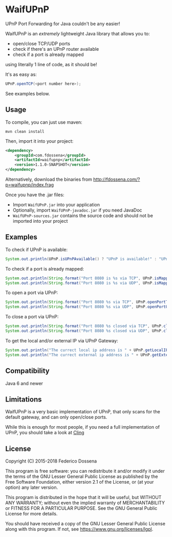 # WaifUPnP 

UPnP Port Forwarding for Java couldn't be any easier!

WaifUPnP is an _extremely_ lightweight Java library that allows you to:

- open/close TCP/UDP ports
- check if there's an UPnP router available
- check if a port is already mapped

using literally 1 line of code, as it should be! 

It's as easy as:

```java
UPnP.openTCP(<port number here>);
```

See examples below.

## Usage

To compile, you can just use maven:
```
mvn clean install
```

Then, import it into your project:
```xml
<dependency>
    <groupId>com.fdossena</groupId>
    <artifactId>waifupnp</artifactId>
    <version>1.1.0-SNAPSHOT</version>
</dependency>
```

Alternatively, download the binaries from http://fdossena.com/?p=waifupnp/index.frag

Once you have the .jar files:

- Import `WaifUPnP.jar` into your application
- Optionally, import `WaifUPnP-javadoc.jar` if you need JavaDoc
- `WaifUPnP-sources.jar` contains the source code and should not be imported into your project

## Examples

To check if UPnP is available:
```java
System.out.println(UPnP.isUPnPAvailable() ? "UPnP is available!" : "UPnP isn't available.");
```

To check if a port is already mapped:
```java
System.out.println(String.format("Port 8080 is %s via TCP", UPnP.isMappedTCP(8080) ? "open" : "closed"));
System.out.println(String.format("Port 8080 is %s via UDP", UPnP.isMappedUDP(8080) ? "open" : "closed"));
```

To open a port via UPnP:
```java
System.out.println(String.format("Port 8080 %s via TCP", UPnP.openPortTCP(8080) ? "is now open" : "couldn't be opened"));
System.out.println(String.format("Port 8080 %s via UDP", UPnP.openPortUDP(8080) ? "is now open" : "couldn't be opened"));
```

To close a port via UPnP:
```java
System.out.println(String.format("Port 8080 %s closed via TCP", UPnP.closePortTCP(8080) ? "is now" : "couldn't be"));
System.out.println(String.format("Port 8080 %s closed via UDP", UPnP.closePortUDP(8080) ? "is now" : "couldn't be"));
```

To get the local and/or external IP via UPnP Gateway:
```java
System.out.println("The currect local ip address is " + UPnP.getLocalIP());
System.out.println("The currect external ip address is " + UPnP.getExternalIP());
```

## Compatibility

Java 6 and newer

## Limitations

WaifUPnP is a very basic implementation of UPnP, that only scans for the default gateway, and can only open/close ports.

While this is enough for most people, if you need a full implementation of UPnP, you should take a look at [Cling](http://4thline.org/projects/cling/)

## License
Copyright (C) 2015-2018 Federico Dossena

This program is free software: you can redistribute it and/or modify
it under the terms of the GNU Lesser General Public License as published by
the Free Software Foundation, either version 2.1 of the License, or
(at your option) any later version.

This program is distributed in the hope that it will be useful,
but WITHOUT ANY WARRANTY; without even the implied warranty of
MERCHANTABILITY or FITNESS FOR A PARTICULAR PURPOSE.  See the
GNU General Public License for more details.

You should have received a copy of the GNU Lesser General Public License
along with this program.  If not, see <https://www.gnu.org/licenses/lgpl>.
